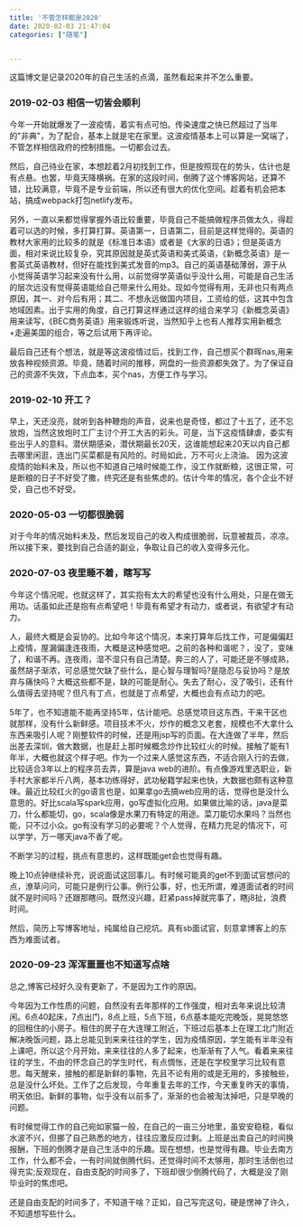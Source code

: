 ```yaml
---
title: '不管怎样都是2020'
date: 2020-02-03 21:47:04
categories: ["随笔"]


---
```


这篇博文是记录2020年的自己生活的点滴，虽然看起来并不怎么重要。
<!--more-->

### 2019-02-03 相信一切皆会顺利
今年一开始就爆发了一波疫情，着实有点可怕。传染速度之快已然超过了当年的"非典"，为了配合，基本上就是宅在家里。这波疫情基本上可以算是一窝端了，不管怎样相信政府的控制措施。一切都会过去。

然后，自己待业在家，本想趁着2月初找到工作，但是按照现在的势头，估计也是有点悬。也罢，毕竟天降横祸。在家的这段时间，倒腾了这个博客网站，还算不错，比较满意，毕竟不是专业前端，所以还有很大的优化空间。趁着有机会把本站，搞成webpack打包netlify发布。

另外，一直以来都觉得掌握外语比较重要，毕竟自己不能搞做程序员做太久，得趁着可以选的时候，多打算打算。英语第一，日语第二，目前是这样觉得的。英语的教材大家用的比较多的就是《标准日本语》或者是《大家的日语》；但是英语方面，相对来说比较复杂，究其原因就是英式英语和美式英语，《新概念英语》是一套英式英语教材，但好在能找到美式发音的mp3。自己的英语基础薄弱，源于从小觉得英语学习起来没有什么用，以前觉得学英语似乎没什么用，可能是自己生活的层次远没有觉得英语能给自己带来什么用处。现如今觉得有用，无非也只有两点原因，其一、对今后有用；其二、不想永远做国内项目，工资给的低，这其中包含地域因素。出于实用的角度，自己打算这样通过这样的组合来学习《新概念英语》用来读写，《BEC商务英语》用来锻炼听说，当然知乎上也有人推荐实用新概念+走遍美国的组合，等之后试用下再评论。

最后自己还有个想法，就是等这波疫情过后，找到工作，自己想买个群晖nas,用来放各种视频资源。毕竟，随着时间的推移，网盘的一些资源都失效了。为了保证自己的资源不失效，下点血本，买个nas，方便工作与学习。

### 2019-02-10 开工？
早上，天还没亮，就听到各种鞭炮的声音，说来也是奇怪，都过了十五了，还不忘放炮，当然这放炮时工厂主讨个开工大吉的彩头。可是，当下这疫情肆虐，委实有些出乎人的意料。潜伏期感染，潜伏期最长20天，这谁能想起来20天以内自己都去哪里闲逛，连出门买菜都是有风险的。时局如此，万不可火上浇油。
因为这波疫情的始料未及，所以也不知道自己啥时候能工作，没工作就断粮，这很正常，可是断粮的日子不好受了撒，终究还是有些焦虑的。估计今年的情况，各个企业不好受，自己也不好受。

### 2020-05-03  一切都很脆弱

对于今年的情况始料未及，然后发现自己的收入构成很脆弱，玩意被裁员，凉凉。所以接下来，要找到自己合适的副业，争取让自己的收入变得多元化。

### 2020-07-03  夜里睡不着，瞎写写

今年这个情况呢，也就这样了，其实抱有太大的希望也没有什么用处，只是在做无用功。话虽如此还是抱有点希望吧！毕竟有希望才有动力，或者说，有欲望才有动力。

人，最终大概是会妥协的。比如今年这个情况，本来打算年后找工作，可是偏偏赶上疫情，屋漏偏逢连夜雨，大概是这种感觉吧。之前的各种和谐呢？，没了，变味了，和谐不再。连夜雨，湿不湿只有自己清楚。奔三的人了，可能还是不够成熟，虽然胡子渐浓，可总感觉欠缺了些什么，是心智与理智吗?是隐忍与妥协吗？是放弃与痛快吗？大概这些都不是，缺的可能是耐心。失去了耐心，没了吸引，还有什么值得去坚持呢？但凡有丁点，也就是丁点希望，大概也会有点动力的吧。

5年了，也不知道能不能再坚持5年，估计能吧。总感觉项目这东西，干来干区也就那样，没有什么新鲜感。项目技术不火，炒作的概念又老套，规模也不大拿什么东西来吸引人呢？刚整软件的时候，还是用jsp写的页面。在大连做了半年，然后出差去深圳，做大数据，也是赶上那时候概念炒作比较红火的时候。接触了能有1年半，大概也就这个样子吧。作为一个过来人感觉这东西，不适合刚入行的去做，比较适合3年以上的程序员去弄，算是java web的进阶。有点像游戏里选职业，新手村大家都半斤八两，基本功练得好，武功秘籍学起来也快，大数据也颇有这种意味。最近比较红火的go语言也是，如果拿go去搞web应用的话，觉得也是没什么意思的。好比scala写spark应用，go写虚拟化应用。如果做比喻的话，java是菜刀，什么都能切，go，scala像是水果刀有特定的用途。菜刀能切水果吗？当然也能，只不过小众。go有没有学习的必要呢？个人觉得，在精力充足的情况下，可以学学，万一哪天java不香了呢。 

不断学习的过程，挑点有意思的，这样既能get会也觉得有趣。

晚上10点钟继续补充，说说面试这回事儿。有时候可能真的get不到面试官想问的点，潦草问问，可能只是例行公事。例行公事，好，也无所谓，难道面试者的时间就不是时间吗？还跟那瞎问。既然没兴趣，赶紧pass掉就完事了，瞎j8扯，浪费时间。

然后，简历上写博客地址，纯属给自己挖坑。真有sb面试官，刻意拿博客上的东西为难面试者。

### 2020-09-23 浑浑噩噩也不知道写点啥
总之,博客已经好久没有更新了，不是因为工作的原因。

今年因为工作性质的问题，自然没有去年那样的工作强度，相对去年来说比较清闲。6点40起床，7点出门，8点上班，5点下班，6点基本能吃完晚饭，晃晃悠悠的回租住的小房子。租住的房子在大连理工附近，下班过后基本上在理工北门附近解决晚饭问题，路上总能见到来来往往的学生，因为疫情原因，学生能有半年没有上课吧，所以这个月开始，来来往往的人多了起来，也渐渐有了人气。看着来来往往的学生，不由的怀念自己的学生时代，有点惆怅，还是在学校里学习比较有意思。每天醒来，接触的都是新鲜的事物，先且不论有用的或是无用的，多接触些，总是没什么坏处。工作了之后发现，今年重复去年的工作，今天重复昨天的事情，明天依旧。新鲜的事物，似乎没有以前多了，渐渐的也会被淘汰掉吧，只是早晚的问题。

有时候觉得工作的自己宛如家猫一般，在自己的一亩三分地里，虽安安稳稳，看似水波不兴，但挪了自己熟悉的地方，往往应激反应过剩。上班是出卖自己的时间换报酬，下班的倒腾才是自己生活中的乐趣。现在想想，也是觉得有趣。毕业去南方工作，什么都不会，一有时间就倒腾代码，还觉得时间不太够用，那时生活倒也过得充实;反观现在，自由支配的时间多了，下班却很少倒腾代码了，大概是没了刚毕业时的焦虑吧。

还是自由支配的时间多了，不知道干啥？正如，自己写完这句，硬是愣神了许久，不知道想写些什么。






























